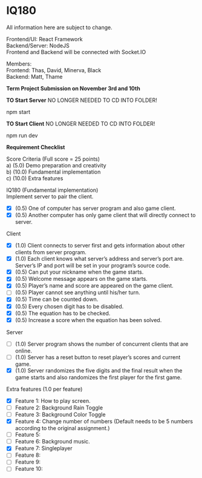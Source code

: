 # IQ180  

All information here are subject to change.  

Frontend/UI: React Framework  
Backend/Server: NodeJS  
Frontend and Backend will be connected with Socket.IO  

Members:  
Frontend: Thas, David, Minerva, Black  
Backend: Matt, Thame  

**Term Project Submission on November 3rd and 10th**  

**TO Start Server** NO LONGER NEEDED TO CD INTO FOLDER!  

npm start  

**TO Start Client**  NO LONGER NEEDED TO CD INTO FOLDER!  
  
npm run dev  

**Requirement Checklist**  

Score Criteria (Full score = 25 points)  
a) (5.0) Demo preparation and creativity  
b) (10.0) Fundamental implementation  
c) (10.0) Extra features  

IQ180 (Fundamental implementation)  
Implement server to pair the client.  
- [X] (0.5) One of computer has server program and also game client.  
- [X] (0.5) Another computer has only game client that will directly connect to server.  
  
Client  
- [X] (1.0) Client connects to server first and gets information about other clients from server program.  
- [X] (1.0) Each client knows what server’s address and server’s port are. Server’s IP and port will be set in your program’s source code.  
- [X] (0.5) Can put your nickname when the game starts.  
- [X] (0.5) Welcome message appears on the game starts.  
- [X] (0.5) Player’s name and score are appeared on the game client.  
- [ ] (0.5) Player cannot see anything until his/her turn.  
- [X] (0.5) Time can be counted down.  
- [X] (0.5) Every chosen digit has to be disabled.  
- [X] (0.5) The equation has to be checked.  
- [X] (0.5) Increase a score when the equation has been solved.
  
Server  
- [ ] (1.0) Server program shows the number of concurrent clients that are online.  
- [ ] (1.0) Server has a reset button to reset player’s scores and current game.  
- [X] (1.0) Server randomizes the five digits and the final result when the game starts and also randomizes the first player for the first game.
  
Extra features (1.0 per feature)
- [X] Feature 1: How to play screen.
- [ ] Feature 2: Background Rain Toggle
- [ ] Feature 3: Background Color Toggle
- [X] Feature 4: Change number of numbers (Default needs to be 5 numbers according to the original assignment.)
- [ ] Feature 5: 
- [ ] Feature 6: Background music.
- [X] Feature 7: Singleplayer
- [ ] Feature 8: 
- [ ] Feature 9: 
- [ ] Feature 10:  
